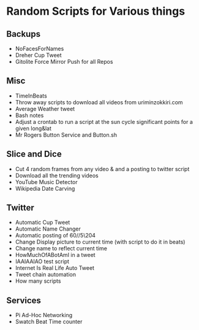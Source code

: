 # Random Scripts for Various things

## Backups
- NoFacesForNames
- Dreher Cup Tweet
- Gitolite Force Mirror Push for all Repos

## Misc
- TimeInBeats 
- Throw away scripts to download all videos from uriminzokkiri.com
- Average Weather tweet
- Bash notes
- Adjust a crontab to run a script at the sun cycle significant points for a given long&lat
- Mr Rogers Button Service and Button.sh

## Slice and Dice
- Cut 4 random frames from any video & and a posting to twitter script
- Download all the trending videos
- YouTube Music Detector 
- Wikipedia Date Carving

## Twitter   
- Automatic Cup Tweet  
- Automatic Name Changer  
- Automatic posting of 60//5\204 
- Change Display picture to current time (with script to do it in beats)
- Change name to reflect current time 
- HowMuchOfABotAmI in a tweet
- IAAIAAIAO test script 
- Internet Is Real Life Auto Tweet
- Tweet chain automation
- How many scripts

## Services
- Pi Ad-Hoc Networking 
- Swatch Beat Time counter
